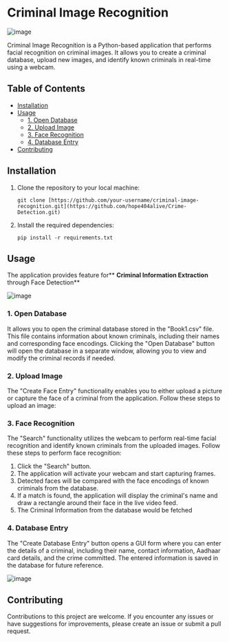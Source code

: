 # Criminal Image Recognition 

![image](https://github.com/hope404alive/Crime-Detection/assets/94454699/e3672a98-4f27-48b7-bca9-60bf71b775aa)






Criminal Image Recognition is a Python-based application that performs facial recognition on criminal images. It allows you to create a criminal database, upload new images, and identify known criminals in real-time using a webcam.

## Table of Contents

- [Installation](#installation)
- [Usage](#usage)
  - [1. Open Database](#1-open-database)
  - [2. Upload Image](#2-upload-image)
  - [3. Face Recognition](#3-face-recognition)
  - [4. Database Entry](#4-database-entry)
- [Contributing](#contributing)


## Installation

1. Clone the repository to your local machine:
   ```
   git clone [https://github.com/your-username/criminal-image-recognition.git](https://github.com/hope404alive/Crime-Detection.git)
   ```

2. Install the required dependencies:
   ```
   pip install -r requirements.txt
   ```

## Usage

The application provides feature for** **Criminal Information Extraction** through Face Detection**

![image](https://github.com/hope404alive/Crime-Detection/assets/94454699/4598401c-916c-400d-98c8-3578f0b1167f)


### 1. Open Database

 It allows you to open the criminal database stored in the "Book1.csv" file. This file contains information about known criminals, including their names and corresponding face encodings. Clicking the "Open Database" button will open the database in a separate window, allowing you to view and modify the criminal records if needed.

### 2. Upload Image

The "Create Face Entry" functionality enables you to  either upload a picture or capture the face of a criminal from the application. Follow these steps to upload an image:

### 3. Face Recognition

The "Search" functionality utilizes the webcam to perform real-time facial recognition and identify known criminals from the uploaded images. Follow these steps to perform face recognition:

1. Click the "Search" button.
2. The application will activate your webcam and start capturing frames.
3. Detected faces will be compared with the face encodings of known criminals from the database.
4. If a match is found, the application will display the criminal's name and draw a rectangle around their face in the live video feed.
5. The Criminal Information from the database would be fetched


### 4. Database Entry
The "Create Database Entry" button opens a GUI form where you can enter the details of a criminal, including their name, contact information, Aadhaar card details, and the crime committed. The entered information is saved in the database for future reference.

![image](https://github.com/hope404alive/Crime-Detection/assets/94454699/4db43182-8534-4496-a754-9b633c43a107)




## Contributing

Contributions to this project are welcome. If you encounter any issues or have suggestions for improvements, please create an issue or submit a pull request.



